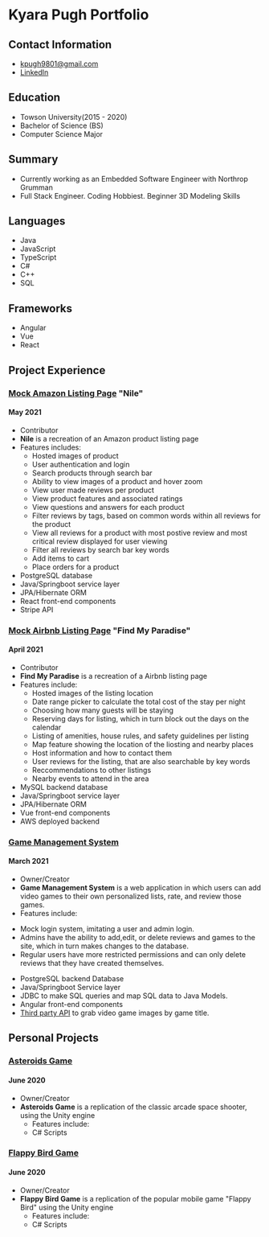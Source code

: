 # Kyara Pugh Portfolio

## Contact Information
* kpugh9801@gmail.com
* [LinkedIn](https://www.linkedin.com/in/kyara-pugh-46b56616b/)

## Education
* Towson University(2015 - 2020)
* Bachelor of Science (BS)
* Computer Science Major

## Summary
* Currently working as an Embedded Software Engineer with Northrop Grumman
* Full Stack Engineer. Coding Hobbiest. Beginner 3D Modeling Skills


## Languages
* Java
* JavaScript     
* TypeScript
* C#
* C++
* SQL

## Frameworks
* Angular
* Vue
* React

## Project Experience

### [Mock Amazon Listing Page](https://github.com/Smelser-Squad/Nile) "Nile"
#### May 2021
* Contributor
* **Nile** is a recreation of an Amazon product listing page
* Features includes:
  - Hosted images of product
  - User authentication and login
  - Search products through search bar
  - Ability to view images of a product and hover zoom
  - View user made reviews per product
  - View product features and associated ratings
  - View questions and answers for each product
  - Filter reviews by tags, based on common words within all reviews for the product
  - View all reviews for a product with most postive review and most critical review displayed for user viewing
  - Filter all reviews by search bar key words
  - Add items to cart
  - Place orders for a product 
* PostgreSQL database
* Java/Springboot service layer
* JPA/Hibernate ORM
* React front-end components
* Stripe API

### [Mock Airbnb Listing Page](https://github.com/Smelser-Squad/FindMyParadise) "Find My Paradise"
#### April 2021
* Contributor
* **Find My Paradise** is a recreation of a Airbnb listing page 
* Features include:
  - Hosted images of the listing location
  - Date range picker to calculate the total cost of the stay per night
  - Choosing how many guests will be staying
  - Reserving days for listing, which in turn block out the days on the calendar 
  - Listing of amenities, house rules, and safety guidelines per listing
  - Map feature showing the location of the liosting and nearby places
  - Host information and how to contact them
  - User reviews for the listing, that are also searchable by key words
  - Reccommendations to other listings
  - Nearby events to attend in the area
* MySQL backend database
* Java/Springboot service layer
* JPA/Hibernate ORM
* Vue front-end components
* AWS deployed backend


### [Game Management System](https://github.com/kpugh97/game-management-repo)
#### March 2021
* Owner/Creator
* **Game Management System** is a web application in which users can add video games to their own personalized lists, rate, and review those games. 
 * Features include:
  - Mock login system, imitating a user and admin login.
  - Admins have the ability to add,edit, or delete reviews and games to the site, which in turn makes changes to the database.
  - Regular users have more restricted permissions and can only delete reviews that they have created themselves.
* PostgreSQL backend Database
* Java/Springboot Service layer
* JDBC to make SQL queries and map SQL data to Java Models.
* Angular front-end components
* [Third party API](https://www.giantbomb.com/forums/api-developers-3017/giantbomb-api-feature-requests-389137/) to grab video game images by game title.


## Personal Projects

### [Asteroids Game](https://github.com/kpugh97/unity-asteroids)
#### June 2020
* Owner/Creator
* **Asteroids Game** is a replication of the classic arcade space shooter, using the Unity engine
  * Features include:
  * C# Scripts 

### [Flappy Bird Game](https://github.com/kpugh97/unity-flappy-bird)
#### June 2020
* Owner/Creator
* **Flappy Bird Game** is a replication of the popular mobile game "Flappy Bird" using the Unity engine
  * Features include:
  * C# Scripts 
